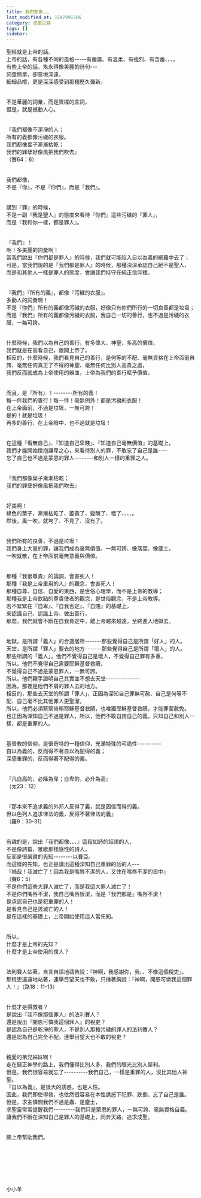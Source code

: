 ```yaml
---
title: 我們都像、、、
last_modified_at: 1547991706
category: 成聖之路
tags: []
sidebar: 
---
```


<p>聖經就是上帝的話。<br/>上帝的話，有各種不同的風格-----有嚴厲、有溫柔、有強烈、有含蓄、、、。<br/><!--more-->有些上帝的話，雋永得像美麗的詩句---<br/>詞彙簡單，卻意境深遠，<br/>細細品嚐，更是深深感受到那種歷久彌新。<br/><br/><br/>不是華麗的詞彙，而是質樸的言詞，<br/>但是，就是撼動人心。<br/><br/><br/>『我們都像不潔淨的人；<br/>所有的義都像污穢的衣服。<br/>我們都像葉子漸漸枯乾；<br/>我們的罪孽好像風把我們吹去』<br/>（賽64：6）<br/><br/><br/>我們都像，<br/>不是『你』，不是『你們』，而是『我們』。<br/><br/><br/>講到『罪』的時候，<br/>不是一副『我是聖人』的態度來看待『你們』這些污穢的『罪人』，<br/>而是『我和你一樣，都是罪人』。<br/><br/><br/>『我們』！<br/>啊！多美麗的詞彙啊！<br/>當我們說出『你們都是罪人』的時候，我們就可能陷入自以為義的網羅中去了；<br/>可是，當我們說的是『我們都是罪人』的時候，那種深深承認自己絕不是聖人，<br/>而是和其他人一樣是罪人的態度，會讓我們持守在純正信仰裡。<br/><br/><br/>『我們』『所有的義』，都像『污穢的衣服』。<br/>多動人的詞彙啊！<br/>不是『你們』所有的義都像污穢的衣服，好像只有你們所行的一切良善都是垃圾；<br/>而是『我們』所有的義都像污穢的衣服，我自己一切的善行，也不過是污穢的衣服，一無可誇。<br/><br/><br/>什麼時候，我們以為自己的善行，有多偉大、神聖、多高的價值，<br/>我們就是在高看自己，離開上帝了。<br/>相反的，什麼時候，我們看見自己的善行，是何等的不配、毫無資格在上帝面前自誇、毫無任何真正了不得的神聖、毫無任何比別人高貴之處，<br/>我們反而就成為上帝使用的器皿，上帝為我們的善行賦予價值。<br/><br/><br/>而且，是『所有』！--------所有的義！<br/>每一件我們的善行！每一件！毫無例外！都是污穢的衣服！<br/>在上帝面前，不過是垃圾，一無可誇！<br/>是的！就是垃圾！<br/>再多的善行，在上帝眼中，也不過就是垃圾！<br/><br/><br/>在這種『看無自己』、『知道自己卑賤』、『知道自己毫無價值』的基礎上，<br/>我們才能開始懷抱謙卑之心，來看待別人的罪，不敢忘了自己是誰----<br/>忘了自己也不過是蒙恩的罪人--------和別人一樣的重罪之人。<br/><br/><br/>『我們都像葉子漸漸枯乾；<br/>我們的罪孽好像風把我們吹去』<br/><br/><br/>好美啊！<br/>綠色的葉子，漸漸枯乾了、萎黃了、變醜了、壞了、、、、。<br/>然後，風一吹，就垮了、不見了、沒有了。<br/><br/><br/>我們所有的良善，不過是垃圾！<br/>我們身上大量的罪，讓我們成為毫無價值、一無可誇、像落葉、像塵土，<br/>一吹就散，在上帝面前毫無意義與價值。<br/><br/><br/>那種『我很尊貴』的論調，會害死人！<br/>那種『我是上帝重用的人』的觀念，會害死人！<br/>那種自尊、自信、自愛的東西，是世俗心理學，而不是上帝的教導；<br/>那種我是上帝欽點的尊貴使者的觀念，是世俗觀念，不是上帝教導。<br/>若不緊緊在『自卑』、『自我否定』、『自賤』的基礎上，<br/>來認識自己、認識上帝、做出善行，<br/>那麼，我們就會不斷在自我肯定中，離上帝越來越遠，至終進入地獄去。<br/><br/><br/>地獄，是所謂「義人」的合適居所-------那些覺得自己是所謂「好人」的人。<br/>天堂，是所謂「罪人」要去的地方-------那些覺得自己是所謂「壞人」的人。<br/>那些所謂的「義人」，他們不覺得自己是壞人，不覺得自己罪有多重，<br/>所以，他們不覺得自己需要耶穌基督救贖，<br/>不覺得自己不過是蒙恩罪人，一無可誇。<br/>所以，他們親手證明自己其實並不想去天堂--------------<br/>因為，那裡是他們不屑的罪人去的地方。<br/>相反的，那些去天堂的所謂「罪人」，正因為深知自己罪無可赦、自己是何等不配、自己毫不比其他罪人更聖潔，<br/>所以，他們必須緊緊倚賴耶穌基督救贖，也唯獨耶穌基督救贖，才能罪蒙赦免。<br/>也正因為深知自己不過是罪人，所以，他們不敢自誇自己的義，只知自己和別人一樣，都是重罪的人。<br/><br/><br/>基督教的信仰，是很奇特的一種信仰，充滿特殊的弔詭性----------<br/>自以為義的，反而得不著自以為配得的義；<br/>深感重罪的，反而得著不配得的義。<br/><br/><br/>『凡自高的，必降為卑；自卑的，必升為高』<br/>（太23：12）<br/><br/><br/>『那本來不追求義的外邦人反得了義，就是因信而得的義。<br/>但以色列人追求律法的義，反得不著律法的義』<br/>（羅9：30-31）<br/><br/><br/>有趣的是，說出『我們都像、、、』這段如詩的話語的人，<br/>不是像詩篇、雅歌那樣感性的詩人，<br/>反而是很嚴肅的先知--------以賽亞。<br/>而這樣的先知，也正是講出這種深知自己重罪的話的人---<br/>『禍哉！我滅亡了！因為我是嘴唇不潔的人，又住在嘴唇不潔的民中』<br/>（賽6：5）<br/>不是你們這些大罪人滅亡了，而是我這大罪人滅亡了！<br/>不是你們嘴唇不潔，我自己嘴唇很潔，而是『我們都是』嘴唇不潔！<br/>是承認自己也是犯重罪的人！<br/>是看見自己是該滅亡的人！<br/>是在這樣的基礎上，上帝開始使用這人當先知。<br/><br/><br/>所以，<br/>什麼才是上帝的先知？<br/>什麼才是上帝使用的僕人？<br/><br/><br/>法利賽人站著，自言自語地禱告說：『神啊，我感謝你，我、、不像這個稅吏』。<br/>那稅吏遠遠地站著，連舉目望天也不敢，只捶著胸說：『神啊，開恩可憐我這個罪人！』（路18：11-13）<br/><br/><br/>什麼才是得救者？<br/>是說出『我不像那個罪人』的法利賽人？<br/>還是說出『開恩可憐我這個罪人』的稅吏？<br/>是認為自己是乾淨的聖人，不是別人那種污穢的罪人的法利賽人？<br/>還是認為自己完全不配，連舉目望天也不敢的稅吏？<br/><br/><br/>親愛的弟兄姊妹啊！<br/>走在歸正神學的路上，我們懂得比別人多，我們的眼光比別人犀利。<br/>但是，我們很容易就忘了----------我們自己，一樣是重罪的人，沒比其他人神聖。<br/>『自以為義』，是很大的誘惑，也是人性。<br/>因此，我們即使得救，也依然很容易在本性誘惑下犯罪、跌倒、忘了自己是誰。<br/>但是，求主憐憫我們不過是蟲、是塵土，<br/>求聖靈常常提醒我們---------我們只是蒙恩的罪人，一無可誇、毫無資格自義。<br/>讓我們不斷在深知自己是罪人的基礎上，同奔天路，追求成聖。<br/><br/><br/>願上帝幫助我們。<br/><br/><br/><br/><br/><br/><br/><br/>小小羊<br/><br/><br/><br/><br/><br/><br/></p>